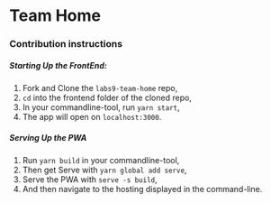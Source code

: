# Team Home

### Contribution instructions

##### Starting Up the FrontEnd:

1. Fork and Clone the `labs9-team-home` repo,
2. `cd` into the frontend folder of the cloned repo,
3. In your commandline-tool, run `yarn start`,
4. The app will open on `localhost:3000`.

##### Serving Up the PWA

1. Run `yarn build` in your commandline-tool,
2. Then get Serve with `yarn global add serve`,
3. Serve the PWA with `serve -s build`,
4. And then navigate to the hosting displayed in the command-line.
